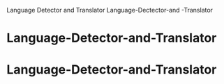 Language Detector and Translator
Language-Dectector-and -Translator
# Language-Detector-and-Translator
# Language-Detector-and-Translator
